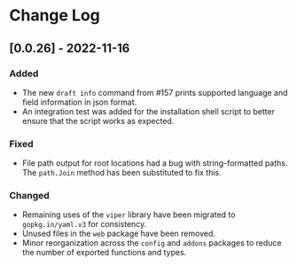 # Change Log

## [0.0.26] - 2022-11-16

### Added

- The new `draft info` command from #157 prints supported language and field information in json format.
- An integration test was added for the installation shell script to better ensure that the script works as expected.

### Fixed

- File path output for root locations had a bug with string-formatted paths. The `path.Join` method has been substituted to fix this.

### Changed

- Remaining uses of the `viper` library have been migrated to `gopkg.in/yaml.v3` for consistency.
- Unused files in the `web` package have been removed.
- Minor reorganization across the `config` and `addons` packages to reduce the number of exported functions and types.